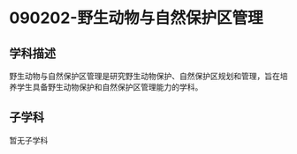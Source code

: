 # 090202-野生动物与自然保护区管理

## 学科描述
野生动物与自然保护区管理是研究野生动物保护、自然保护区规划和管理，旨在培养学生具备野生动物保护和自然保护区管理能力的学科。

## 子学科

暂无子学科
